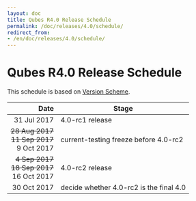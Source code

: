 ```yaml
---
layout: doc
title: Qubes R4.0 Release Schedule
permalink: /doc/releases/4.0/schedule/
redirect_from:
- /en/doc/releases/4.0/schedule/
---
```


Qubes R4.0 Release Schedule
===========================

This schedule is based on [Version Scheme](/doc/version-scheme/#release-schedule).

|  Date       | Stage                                   |
| -----------:| --------------------------------------- |
| 31 Jul 2017 | 4.0-rc1 release                         |
| <strike>28 Aug 2017</strike><br/><strike>11 Sep 2017</strike><br/>9 Oct 2017 | current-testing freeze before 4.0-rc2   |
| <strike> 4 Sep 2017</strike><br/><strike>18 Sep 2017</strike><br/>16 Oct 2017 | 4.0-rc2 release                         |
| 30 Oct 2017 | decide whether 4.0-rc2 is the final 4.0 |
